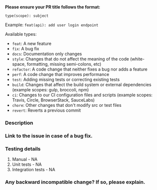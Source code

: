 **Please ensure your PR title follows the format:**
```
type(scope): subject
```
Example:
`feat(api): add user login endpoint`

Available types:
- `feat`: A new feature
- `fix`: A bug fix
- `docs`: Documentation only changes
- `style`: Changes that do not affect the meaning of the code (white-space, formatting, missing semi-colons, etc)
- `refactor`: A code change that neither fixes a bug nor adds a feature
- `perf`: A code change that improves performance
- `test`: Adding missing tests or correcting existing tests
- `build`: Changes that affect the build system or external dependencies (example scopes: gulp, broccoli, npm)
- `ci`: Changes to our CI configuration files and scripts (example scopes: Travis, Circle, BrowserStack, SauceLabs)
- `chore`: Other changes that don't modify src or test files
- `revert`: Reverts a previous commit

### Description

### Link to the issue in case of a bug fix.

### Testing details
1. Manual - NA
2. Unit tests - NA
3. Integration tests - NA

### Any backward incompatible change? If so, please explain.
